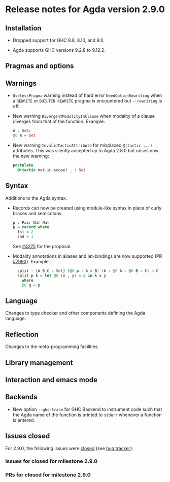 Release notes for Agda version 2.9.0
====================================

Installation
------------

* Dropped support for GHC 8.8, 8.10, and 9.0.

* Agda supports GHC versions 9.2.8 to 9.12.2.

Pragmas and options
-------------------

Warnings
--------

* `UselessPragma` warning instead of hard error `NeedOptionRewriting` when a
  `REWRITE` or `BUILTIN REWRITE` pragma is encountered but `--rewriting` is off.

* New warning `DivergentModalityInClause` when modality of a clause diverges
  from that of the function.  Example:
  ```agda
  A : Set₁
  @0 A = Set
  ```

* New warning `InvalidTacticAttribute` for misplaced `@(tactic ...)` attributes.
  This was silently accepted up to Agda 2.8.0 but raises now the new warning:
  ```agda
  postulate
    @(tactic not-in-scope) _ : Set
  ```

Syntax
------

Additions to the Agda syntax.

* Records can now be created using module-like syntax in place of curly braces
  and semicolons.

  ```agda
  p : Pair Nat Nat
  p = record where
    fst = 2
    snd = 3
  ```

  See [#4275](https://github.com/agda/agda/issues/4275) for the proposal.

* Modality annotations in aliases and let-bindings are now supported
  (PR [#7990]()).
  Example:
  ```agda
    split : {A B C : Set} (@0 p : A × B) (k : @0 A → @0 B → C) → C
    split p k = let @0 (x , y) = q in k x y
      where
      @0 q = p
  ```

Language
--------

Changes to type checker and other components defining the Agda language.

Reflection
----------

Changes to the meta-programming facilities.

Library management
------------------


Interaction and emacs mode
--------------------------

Backends
--------

* New option `--ghc-trace` for GHC Backend to instrument code
  such that the Agda name of the function is printed to `stderr`
  whenever a function is entered.

Issues closed
-------------

For 2.9.0, the following issues were
[closed](https://github.com/agda/agda/issues?q=is%3Aissue+milestone%3A2.9.0+is%3Aclosed)
(see [bug tracker](https://github.com/agda/agda/issues)):

### Issues for closed for milestone 2.9.0

### PRs for closed for milestone 2.9.0
